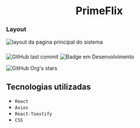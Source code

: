 <h1 align="center"> PrimeFlix </h1>


<h3> Layout </h3>

![layout da pagina principal do sistema](https://github.com/JosediO/PrimeFlix/assets/48054432/fb010b47-d942-4416-a9fc-8e7314c7270e)


<h3></h3>

![GitHub last commit](https://img.shields.io/github/last-commit/JosediO/PrimeFlix?logo=PrimeFlix&logoColor=black&style=for-the-badge)
![Badge em Desenvolvimento](http://img.shields.io/static/v1?label=STATUS&message=FINALIZADO&color=GREEN&style=for-the-badge)

![GitHub Org's stars](https://img.shields.io/github/stars/josedi?style=social)

 ## Tecnologias utilizadas
- ``React``
- ``Axios``
- ``React-Toastify``
- ``CSS``
##
